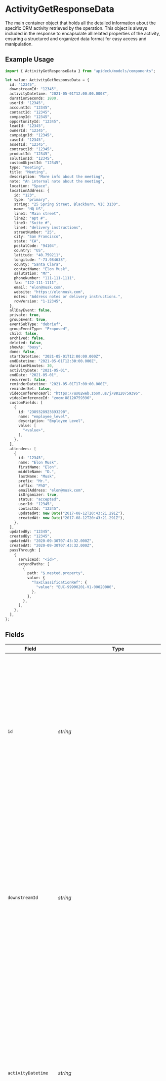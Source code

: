 # ActivityGetResponseData

The main container object that holds all the detailed information about the specific CRM activity retrieved by the operation. This object is always included in the response to encapsulate all related properties of the activity, ensuring a structured and organized data format for easy access and manipulation.

## Example Usage

```typescript
import { ActivityGetResponseData } from "apideck/models/components";

let value: ActivityGetResponseData = {
  id: "12345",
  downstreamId: "12345",
  activityDatetime: "2021-05-01T12:00:00.000Z",
  durationSeconds: 1800,
  userId: "12345",
  accountId: "12345",
  contactId: "12345",
  companyId: "12345",
  opportunityId: "12345",
  leadId: "12345",
  ownerId: "12345",
  campaignId: "12345",
  caseId: "12345",
  assetId: "12345",
  contractId: "12345",
  productId: "12345",
  solutionId: "12345",
  customObjectId: "12345",
  type: "meeting",
  title: "Meeting",
  description: "More info about the meeting",
  note: "An internal note about the meeting",
  location: "Space",
  locationAddress: {
    id: "123",
    type: "primary",
    string: "25 Spring Street, Blackburn, VIC 3130",
    name: "HQ US",
    line1: "Main street",
    line2: "apt #",
    line3: "Suite #",
    line4: "delivery instructions",
    streetNumber: "25",
    city: "San Francisco",
    state: "CA",
    postalCode: "94104",
    country: "US",
    latitude: "40.759211",
    longitude: "-73.984638",
    county: "Santa Clara",
    contactName: "Elon Musk",
    salutation: "Mr",
    phoneNumber: "111-111-1111",
    fax: "122-111-1111",
    email: "elon@musk.com",
    website: "https://elonmusk.com",
    notes: "Address notes or delivery instructions.",
    rowVersion: "1-12345",
  },
  allDayEvent: false,
  private: true,
  groupEvent: true,
  eventSubType: "debrief",
  groupEventType: "Proposed",
  child: false,
  archived: false,
  deleted: false,
  showAs: "busy",
  done: false,
  startDatetime: "2021-05-01T12:00:00.000Z",
  endDatetime: "2021-05-01T12:30:00.000Z",
  durationMinutes: 30,
  activityDate: "2021-05-01",
  endDate: "2021-05-01",
  recurrent: false,
  reminderDatetime: "2021-05-01T17:00:00.000Z",
  reminderSet: false,
  videoConferenceUrl: "https://us02web.zoom.us/j/88120759396",
  videoConferenceId: "zoom:88120759396",
  customFields: [
    {
      id: "2389328923893298",
      name: "employee_level",
      description: "Employee Level",
      value: [
        "<value>",
      ],
    },
  ],
  attendees: [
    {
      id: "12345",
      name: "Elon Musk",
      firstName: "Elon",
      middleName: "D.",
      lastName: "Musk",
      prefix: "Mr.",
      suffix: "PhD",
      emailAddress: "elon@musk.com",
      isOrganizer: true,
      status: "accepted",
      userId: "12345",
      contactId: "12345",
      updatedAt: new Date("2017-08-12T20:43:21.291Z"),
      createdAt: new Date("2017-08-12T20:43:21.291Z"),
    },
  ],
  updatedBy: "12345",
  createdBy: "12345",
  updatedAt: "2020-09-30T07:43:32.000Z",
  createdAt: "2020-09-30T07:43:32.000Z",
  passThrough: [
    {
      serviceId: "<id>",
      extendPaths: [
        {
          path: "$.nested.property",
          value: {
            "TaxClassificationRef": {
              "value": "EUC-99990201-V1-00020000",
            },
          },
        },
      ],
    },
  ],
};
```

## Fields

| Field                                                                                                                                                                                                                                                                                                                                                                                                                                                                                                                                                                                          | Type                                                                                                                                                                                                                                                                                                                                                                                                                                                                                                                                                                                           | Required                                                                                                                                                                                                                                                                                                                                                                                                                                                                                                                                                                                       | Description                                                                                                                                                                                                                                                                                                                                                                                                                                                                                                                                                                                    | Example                                                                                                                                                                                                                                                                                                                                                                                                                                                                                                                                                                                        |
| ---------------------------------------------------------------------------------------------------------------------------------------------------------------------------------------------------------------------------------------------------------------------------------------------------------------------------------------------------------------------------------------------------------------------------------------------------------------------------------------------------------------------------------------------------------------------------------------------- | ---------------------------------------------------------------------------------------------------------------------------------------------------------------------------------------------------------------------------------------------------------------------------------------------------------------------------------------------------------------------------------------------------------------------------------------------------------------------------------------------------------------------------------------------------------------------------------------------- | ---------------------------------------------------------------------------------------------------------------------------------------------------------------------------------------------------------------------------------------------------------------------------------------------------------------------------------------------------------------------------------------------------------------------------------------------------------------------------------------------------------------------------------------------------------------------------------------------- | ---------------------------------------------------------------------------------------------------------------------------------------------------------------------------------------------------------------------------------------------------------------------------------------------------------------------------------------------------------------------------------------------------------------------------------------------------------------------------------------------------------------------------------------------------------------------------------------------- | ---------------------------------------------------------------------------------------------------------------------------------------------------------------------------------------------------------------------------------------------------------------------------------------------------------------------------------------------------------------------------------------------------------------------------------------------------------------------------------------------------------------------------------------------------------------------------------------------- |
| `id`                                                                                                                                                                                                                                                                                                                                                                                                                                                                                                                                                                                           | *string*                                                                                                                                                                                                                                                                                                                                                                                                                                                                                                                                                                                       | :heavy_minus_sign:                                                                                                                                                                                                                                                                                                                                                                                                                                                                                                                                                                             | The unique identifier of the activity within the CRM system. This ID is crucial for pinpointing the exact activity record that needs to be updated. It ensures that the correct record is modified, maintaining data integrity across the CRM. Although not required in the request body, it is essential in the path parameter to identify the specific activity being targeted for updates.                                                                                                                                                                                                  | 12345                                                                                                                                                                                                                                                                                                                                                                                                                                                                                                                                                                                          |
| `downstreamId`                                                                                                                                                                                                                                                                                                                                                                                                                                                                                                                                                                                 | *string*                                                                                                                                                                                                                                                                                                                                                                                                                                                                                                                                                                                       | :heavy_minus_sign:                                                                                                                                                                                                                                                                                                                                                                                                                                                                                                                                                                             | The identifier assigned by a third-party API to the original entity. This ID is used to map and synchronize the activity record between the CRM and external systems, ensuring that updates are accurately reflected across all integrated platforms. It is particularly useful in environments with multiple integrations, helping to maintain consistency and traceability of records.                                                                                                                                                                                                       | 12345                                                                                                                                                                                                                                                                                                                                                                                                                                                                                                                                                                                          |
| `activityDatetime`                                                                                                                                                                                                                                                                                                                                                                                                                                                                                                                                                                             | *string*                                                                                                                                                                                                                                                                                                                                                                                                                                                                                                                                                                                       | :heavy_minus_sign:                                                                                                                                                                                                                                                                                                                                                                                                                                                                                                                                                                             | The specific date and time when the activity occurred, formatted as an ISO 8601 string. This timestamp is vital for chronological tracking and reporting within the CRM, allowing users to view and analyze activities in a time-sequenced manner. Accurate datetime entries help in maintaining a reliable activity log, which is essential for performance analysis and historical data review.                                                                                                                                                                                              | 2021-05-01T12:00:00.000Z                                                                                                                                                                                                                                                                                                                                                                                                                                                                                                                                                                       |
| `durationSeconds`                                                                                                                                                                                                                                                                                                                                                                                                                                                                                                                                                                              | *number*                                                                                                                                                                                                                                                                                                                                                                                                                                                                                                                                                                                       | :heavy_minus_sign:                                                                                                                                                                                                                                                                                                                                                                                                                                                                                                                                                                             | The total duration of the activity measured in seconds. This metric is important for assessing the time spent on specific activities, aiding in productivity analysis and resource allocation. It allows users to quantify the length of engagements or tasks, providing insights into time management and operational efficiency.                                                                                                                                                                                                                                                             | 1800                                                                                                                                                                                                                                                                                                                                                                                                                                                                                                                                                                                           |
| `userId`                                                                                                                                                                                                                                                                                                                                                                                                                                                                                                                                                                                       | *string*                                                                                                                                                                                                                                                                                                                                                                                                                                                                                                                                                                                       | :heavy_minus_sign:                                                                                                                                                                                                                                                                                                                                                                                                                                                                                                                                                                             | The unique identifier of the user associated with the activity. This ID links the activity to a specific user within the CRM, facilitating user-specific tracking and accountability. It is essential for attributing activities to the correct personnel, enabling personalized performance metrics and ensuring accurate user activity logs.                                                                                                                                                                                                                                                 | 12345                                                                                                                                                                                                                                                                                                                                                                                                                                                                                                                                                                                          |
| `accountId`                                                                                                                                                                                                                                                                                                                                                                                                                                                                                                                                                                                    | *string*                                                                                                                                                                                                                                                                                                                                                                                                                                                                                                                                                                                       | :heavy_minus_sign:                                                                                                                                                                                                                                                                                                                                                                                                                                                                                                                                                                             | The account related to the activity. This property specifies the unique identifier of the account associated with the activity being updated. It is crucial for linking the activity to the correct account within the CRM, ensuring that all interactions and updates are accurately recorded under the appropriate account. This helps in maintaining a comprehensive view of all activities related to a specific account, facilitating better customer relationship management. Although not required, providing this ID can enhance the precision of activity tracking.                   | 12345                                                                                                                                                                                                                                                                                                                                                                                                                                                                                                                                                                                          |
| `contactId`                                                                                                                                                                                                                                                                                                                                                                                                                                                                                                                                                                                    | *string*                                                                                                                                                                                                                                                                                                                                                                                                                                                                                                                                                                                       | :heavy_minus_sign:                                                                                                                                                                                                                                                                                                                                                                                                                                                                                                                                                                             | The contact related to the activity. This field represents the unique identifier of the contact person associated with the activity. Including this ID helps in associating the activity with a specific individual, which is essential for personalizing interactions and maintaining detailed records of communications with contacts. This can be particularly useful in scenarios where activities are directly linked to customer interactions, such as meetings or calls. While optional, it is recommended to include this ID for more granular tracking of contact-related activities. | 12345                                                                                                                                                                                                                                                                                                                                                                                                                                                                                                                                                                                          |
| `companyId`                                                                                                                                                                                                                                                                                                                                                                                                                                                                                                                                                                                    | *string*                                                                                                                                                                                                                                                                                                                                                                                                                                                                                                                                                                                       | :heavy_minus_sign:                                                                                                                                                                                                                                                                                                                                                                                                                                                                                                                                                                             | The company related to the activity. This property holds the unique identifier for the company involved in the activity. It is used to associate the activity with a particular company, which is vital for tracking business interactions and engagements at the organizational level. This linkage supports strategic account management by providing insights into company-specific activities and trends. Although not mandatory, specifying this ID can improve the accuracy of company-related activity records.                                                                         | 12345                                                                                                                                                                                                                                                                                                                                                                                                                                                                                                                                                                                          |
| `opportunityId`                                                                                                                                                                                                                                                                                                                                                                                                                                                                                                                                                                                | *string*                                                                                                                                                                                                                                                                                                                                                                                                                                                                                                                                                                                       | :heavy_minus_sign:                                                                                                                                                                                                                                                                                                                                                                                                                                                                                                                                                                             | The opportunity related to the activity. This field contains the unique identifier for the sales opportunity linked to the activity. Associating an activity with an opportunity is important for sales tracking and pipeline management, as it allows teams to monitor progress and interactions related to specific sales deals. This can aid in forecasting and strategizing sales efforts. While this field is optional, including it can enhance the visibility of opportunity-related activities within the CRM.                                                                         | 12345                                                                                                                                                                                                                                                                                                                                                                                                                                                                                                                                                                                          |
| `leadId`                                                                                                                                                                                                                                                                                                                                                                                                                                                                                                                                                                                       | *string*                                                                                                                                                                                                                                                                                                                                                                                                                                                                                                                                                                                       | :heavy_minus_sign:                                                                                                                                                                                                                                                                                                                                                                                                                                                                                                                                                                             | The lead related to the activity. This property specifies the unique identifier of the lead associated with the activity. Linking activities to leads is crucial for lead management and nurturing processes, as it helps track interactions and engagements with potential customers. This can be particularly beneficial in understanding the journey of a lead through the sales funnel. Although not required, providing this ID can improve the tracking and management of lead-related activities.                                                                                       | 12345                                                                                                                                                                                                                                                                                                                                                                                                                                                                                                                                                                                          |
| `ownerId`                                                                                                                                                                                                                                                                                                                                                                                                                                                                                                                                                                                      | *string*                                                                                                                                                                                                                                                                                                                                                                                                                                                                                                                                                                                       | :heavy_minus_sign:                                                                                                                                                                                                                                                                                                                                                                                                                                                                                                                                                                             | The unique identifier of the user or team responsible for managing the activity. This field is crucial for assigning accountability and ensuring that the right personnel are notified of updates or changes to the activity. It helps in tracking who is responsible for the activity's progress and completion. Typically, this ID corresponds to a user or team within the CRM system, and it must be valid and existing within the system to ensure proper assignment.                                                                                                                     | 12345                                                                                                                                                                                                                                                                                                                                                                                                                                                                                                                                                                                          |
| `campaignId`                                                                                                                                                                                                                                                                                                                                                                                                                                                                                                                                                                                   | *string*                                                                                                                                                                                                                                                                                                                                                                                                                                                                                                                                                                                       | :heavy_minus_sign:                                                                                                                                                                                                                                                                                                                                                                                                                                                                                                                                                                             | The unique identifier of the marketing or sales campaign associated with the activity. This linkage is essential for tracking the performance and impact of specific campaigns on various activities. By associating an activity with a campaign, businesses can analyze the effectiveness of their marketing strategies and make informed decisions. The campaign ID should be valid and correspond to an existing campaign within the CRM.                                                                                                                                                   | 12345                                                                                                                                                                                                                                                                                                                                                                                                                                                                                                                                                                                          |
| `caseId`                                                                                                                                                                                                                                                                                                                                                                                                                                                                                                                                                                                       | *string*                                                                                                                                                                                                                                                                                                                                                                                                                                                                                                                                                                                       | :heavy_minus_sign:                                                                                                                                                                                                                                                                                                                                                                                                                                                                                                                                                                             | The unique identifier of the customer service or support case related to the activity. This association is important for maintaining a comprehensive view of customer interactions and ensuring that all activities related to a specific case are documented. It aids in providing context to the activity, allowing for better customer service and resolution tracking. The case ID must be valid and linked to an existing case in the CRM.                                                                                                                                                | 12345                                                                                                                                                                                                                                                                                                                                                                                                                                                                                                                                                                                          |
| `assetId`                                                                                                                                                                                                                                                                                                                                                                                                                                                                                                                                                                                      | *string*                                                                                                                                                                                                                                                                                                                                                                                                                                                                                                                                                                                       | :heavy_minus_sign:                                                                                                                                                                                                                                                                                                                                                                                                                                                                                                                                                                             | The unique identifier of the asset involved in the activity. This could refer to any physical or digital asset that is relevant to the activity's execution or outcome. Associating an activity with an asset helps in asset management and tracking, ensuring that all interactions involving the asset are recorded. The asset ID should be valid and correspond to an existing asset within the CRM system.                                                                                                                                                                                 | 12345                                                                                                                                                                                                                                                                                                                                                                                                                                                                                                                                                                                          |
| `contractId`                                                                                                                                                                                                                                                                                                                                                                                                                                                                                                                                                                                   | *string*                                                                                                                                                                                                                                                                                                                                                                                                                                                                                                                                                                                       | :heavy_minus_sign:                                                                                                                                                                                                                                                                                                                                                                                                                                                                                                                                                                             | The unique identifier of the contract associated with the activity. This is vital for linking activities to specific contractual agreements, ensuring that all actions taken are in compliance with contractual obligations. It helps in monitoring contract performance and adherence, providing a clear audit trail of activities related to the contract. The contract ID must be valid and linked to an existing contract in the CRM.                                                                                                                                                      | 12345                                                                                                                                                                                                                                                                                                                                                                                                                                                                                                                                                                                          |
| `productId`                                                                                                                                                                                                                                                                                                                                                                                                                                                                                                                                                                                    | *string*                                                                                                                                                                                                                                                                                                                                                                                                                                                                                                                                                                                       | :heavy_minus_sign:                                                                                                                                                                                                                                                                                                                                                                                                                                                                                                                                                                             | The unique identifier of the product associated with the activity. This field links the activity to a specific product within the CRM, allowing for detailed tracking and reporting on product-related interactions. It is optional but highly useful for businesses that need to monitor activities related to specific products, such as sales calls or product demonstrations. This ID should match an existing product record in the CRM to ensure accurate association.                                                                                                                   | 12345                                                                                                                                                                                                                                                                                                                                                                                                                                                                                                                                                                                          |
| `solutionId`                                                                                                                                                                                                                                                                                                                                                                                                                                                                                                                                                                                   | *string*                                                                                                                                                                                                                                                                                                                                                                                                                                                                                                                                                                                       | :heavy_minus_sign:                                                                                                                                                                                                                                                                                                                                                                                                                                                                                                                                                                             | The unique identifier of the solution associated with the activity. This property connects the activity to a particular solution offered by the business, facilitating the tracking of solution-specific engagements. It is optional and is particularly beneficial for organizations that offer multiple solutions and need to track activities like solution presentations or customer feedback sessions. Ensure this ID corresponds to an existing solution record in the CRM for proper linkage.                                                                                           | 12345                                                                                                                                                                                                                                                                                                                                                                                                                                                                                                                                                                                          |
| `customObjectId`                                                                                                                                                                                                                                                                                                                                                                                                                                                                                                                                                                               | *string*                                                                                                                                                                                                                                                                                                                                                                                                                                                                                                                                                                                       | :heavy_minus_sign:                                                                                                                                                                                                                                                                                                                                                                                                                                                                                                                                                                             | The unique identifier for a custom object related to the activity. This field allows for the association of the activity with a custom object, which can be defined by the user to fit specific business needs. It is optional and provides flexibility for businesses to track activities linked to non-standard CRM entities, such as events or campaigns. The ID should match a custom object record in the CRM to maintain data integrity.                                                                                                                                                 | 12345                                                                                                                                                                                                                                                                                                                                                                                                                                                                                                                                                                                          |
| `type`                                                                                                                                                                                                                                                                                                                                                                                                                                                                                                                                                                                         | [components.ActivityGetResponseType](../../models/components/activitygetresponsetype.md)                                                                                                                                                                                                                                                                                                                                                                                                                                                                                                       | :heavy_check_mark:                                                                                                                                                                                                                                                                                                                                                                                                                                                                                                                                                                             | The category or classification of the activity, such as 'call', 'meeting', or 'task'. This required field helps in organizing and filtering activities within the CRM, ensuring that users can easily identify and manage different types of interactions. It is crucial for reporting and analytics, as it allows businesses to analyze activity patterns and performance metrics. The type should be selected from predefined categories to maintain consistency across records.                                                                                                             | meeting                                                                                                                                                                                                                                                                                                                                                                                                                                                                                                                                                                                        |
| `title`                                                                                                                                                                                                                                                                                                                                                                                                                                                                                                                                                                                        | *string*                                                                                                                                                                                                                                                                                                                                                                                                                                                                                                                                                                                       | :heavy_minus_sign:                                                                                                                                                                                                                                                                                                                                                                                                                                                                                                                                                                             | A brief, descriptive title for the activity, summarizing its purpose or content. This optional field aids in quickly identifying the activity within lists and reports, providing a snapshot of what the activity entails. While not mandatory, a well-crafted title enhances clarity and communication among team members, especially in collaborative environments. It should be concise yet informative, reflecting the core objective of the activity.                                                                                                                                     | Meeting                                                                                                                                                                                                                                                                                                                                                                                                                                                                                                                                                                                        |
| `description`                                                                                                                                                                                                                                                                                                                                                                                                                                                                                                                                                                                  | *string*                                                                                                                                                                                                                                                                                                                                                                                                                                                                                                                                                                                       | :heavy_minus_sign:                                                                                                                                                                                                                                                                                                                                                                                                                                                                                                                                                                             | The description provides a detailed overview of the activity, capturing essential information that helps in understanding the purpose and context of the activity within the CRM. This field is optional but highly recommended for clarity and record-keeping, as it aids team members in quickly grasping the nature of the activity without needing additional context.                                                                                                                                                                                                                     | More info about the meeting                                                                                                                                                                                                                                                                                                                                                                                                                                                                                                                                                                    |
| `note`                                                                                                                                                                                                                                                                                                                                                                                                                                                                                                                                                                                         | *string*                                                                                                                                                                                                                                                                                                                                                                                                                                                                                                                                                                                       | :heavy_minus_sign:                                                                                                                                                                                                                                                                                                                                                                                                                                                                                                                                                                             | This internal note serves as a private annotation for the activity, allowing team members to add insights, reminders, or any relevant information that should not be visible to external parties. While optional, it is useful for internal communication and ensuring that all team members are aligned on the specifics of the activity.                                                                                                                                                                                                                                                     | An internal note about the meeting                                                                                                                                                                                                                                                                                                                                                                                                                                                                                                                                                             |
| `location`                                                                                                                                                                                                                                                                                                                                                                                                                                                                                                                                                                                     | *string*                                                                                                                                                                                                                                                                                                                                                                                                                                                                                                                                                                                       | :heavy_minus_sign:                                                                                                                                                                                                                                                                                                                                                                                                                                                                                                                                                                             | The location specifies where the activity is scheduled to take place, providing logistical details that are crucial for planning and coordination. This field can include physical addresses or virtual meeting links, depending on the nature of the activity. It is optional but beneficial for ensuring participants know where to be or how to connect.                                                                                                                                                                                                                                    | Space                                                                                                                                                                                                                                                                                                                                                                                                                                                                                                                                                                                          |
| `locationAddress`                                                                                                                                                                                                                                                                                                                                                                                                                                                                                                                                                                              | [components.ActivityGetResponseLocationAddress](../../models/components/activitygetresponselocationaddress.md)                                                                                                                                                                                                                                                                                                                                                                                                                                                                                 | :heavy_minus_sign:                                                                                                                                                                                                                                                                                                                                                                                                                                                                                                                                                                             | The location_address object contains detailed address information for the activity's location. This structured data is useful for integrations that require precise geolocation or mapping services. It is optional and can be used to provide more granular location details beyond a simple string address.                                                                                                                                                                                                                                                                                  |                                                                                                                                                                                                                                                                                                                                                                                                                                                                                                                                                                                                |
| `allDayEvent`                                                                                                                                                                                                                                                                                                                                                                                                                                                                                                                                                                                  | *boolean*                                                                                                                                                                                                                                                                                                                                                                                                                                                                                                                                                                                      | :heavy_minus_sign:                                                                                                                                                                                                                                                                                                                                                                                                                                                                                                                                                                             | A boolean flag indicating whether the activity spans the entire day. When set to true, the activity is considered an all-day event, which means it does not have specific start and end times. This is particularly useful for events like holidays or full-day conferences, where precise timing is not necessary. It helps in organizing and displaying activities in a calendar view without time constraints.                                                                                                                                                                              | false                                                                                                                                                                                                                                                                                                                                                                                                                                                                                                                                                                                          |
| `private`                                                                                                                                                                                                                                                                                                                                                                                                                                                                                                                                                                                      | *boolean*                                                                                                                                                                                                                                                                                                                                                                                                                                                                                                                                                                                      | :heavy_minus_sign:                                                                                                                                                                                                                                                                                                                                                                                                                                                                                                                                                                             | This boolean property specifies whether the activity is marked as private, restricting visibility to authorized users only. When set to true, the activity details are hidden from general view, ensuring confidentiality and privacy. This is particularly important for sensitive meetings or activities that should not be publicly accessible within the CRM system.                                                                                                                                                                                                                       | true                                                                                                                                                                                                                                                                                                                                                                                                                                                                                                                                                                                           |
| `groupEvent`                                                                                                                                                                                                                                                                                                                                                                                                                                                                                                                                                                                   | *boolean*                                                                                                                                                                                                                                                                                                                                                                                                                                                                                                                                                                                      | :heavy_minus_sign:                                                                                                                                                                                                                                                                                                                                                                                                                                                                                                                                                                             | Indicates whether the activity is classified as a group event. This property is used to determine if the activity involves multiple participants or is part of a larger event series. Setting this to true can help in organizing and managing events that require coordination among several team members or departments. It is particularly useful in scenarios where activities need to be grouped for reporting or scheduling purposes.                                                                                                                                                    | true                                                                                                                                                                                                                                                                                                                                                                                                                                                                                                                                                                                           |
| `eventSubType`                                                                                                                                                                                                                                                                                                                                                                                                                                                                                                                                                                                 | *string*                                                                                                                                                                                                                                                                                                                                                                                                                                                                                                                                                                                       | :heavy_minus_sign:                                                                                                                                                                                                                                                                                                                                                                                                                                                                                                                                                                             | Specifies the sub-type of the group event, providing additional categorization within the broader event type. This property allows for more granular classification of events, which can be beneficial for detailed reporting and analysis. For example, within a 'Meeting' event type, sub-types could include 'Client Meeting', 'Team Meeting', etc. This helps in filtering and identifying specific kinds of events within the CRM.                                                                                                                                                        | debrief                                                                                                                                                                                                                                                                                                                                                                                                                                                                                                                                                                                        |
| `groupEventType`                                                                                                                                                                                                                                                                                                                                                                                                                                                                                                                                                                               | *string*                                                                                                                                                                                                                                                                                                                                                                                                                                                                                                                                                                                       | :heavy_minus_sign:                                                                                                                                                                                                                                                                                                                                                                                                                                                                                                                                                                             | Defines the primary type of the group event, serving as a top-level categorization. This property is essential for organizing events into major categories such as 'Meeting', 'Conference', or 'Workshop'. It aids in the systematic arrangement and retrieval of event records, ensuring that users can easily navigate and manage different types of activities within the CRM.                                                                                                                                                                                                              | Proposed                                                                                                                                                                                                                                                                                                                                                                                                                                                                                                                                                                                       |
| `child`                                                                                                                                                                                                                                                                                                                                                                                                                                                                                                                                                                                        | *boolean*                                                                                                                                                                                                                                                                                                                                                                                                                                                                                                                                                                                      | :heavy_minus_sign:                                                                                                                                                                                                                                                                                                                                                                                                                                                                                                                                                                             | Indicates whether the activity is a subordinate or dependent activity linked to a parent activity. This property is crucial for establishing hierarchical relationships between activities, allowing users to track dependencies and manage workflows effectively. It is particularly useful in project management scenarios where tasks are often nested within larger projects.                                                                                                                                                                                                              | false                                                                                                                                                                                                                                                                                                                                                                                                                                                                                                                                                                                          |
| `archived`                                                                                                                                                                                                                                                                                                                                                                                                                                                                                                                                                                                     | *boolean*                                                                                                                                                                                                                                                                                                                                                                                                                                                                                                                                                                                      | :heavy_minus_sign:                                                                                                                                                                                                                                                                                                                                                                                                                                                                                                                                                                             | Determines whether the activity has been archived, meaning it is no longer active but retained for historical reference. Archiving activities helps in decluttering the active records while preserving important historical data for future audits or reviews. This property is useful for maintaining a clean and efficient CRM environment by segregating active and inactive records.                                                                                                                                                                                                      | false                                                                                                                                                                                                                                                                                                                                                                                                                                                                                                                                                                                          |
| `deleted`                                                                                                                                                                                                                                                                                                                                                                                                                                                                                                                                                                                      | *boolean*                                                                                                                                                                                                                                                                                                                                                                                                                                                                                                                                                                                      | :heavy_minus_sign:                                                                                                                                                                                                                                                                                                                                                                                                                                                                                                                                                                             | Indicates whether the activity record is marked as deleted within the CRM system. This flag is crucial for maintaining data integrity and ensuring that only active records are processed in subsequent operations. Setting this to true does not permanently remove the record but marks it for exclusion from active views and reports. Commonly used in scenarios where soft deletion is preferred over permanent removal.                                                                                                                                                                  | false                                                                                                                                                                                                                                                                                                                                                                                                                                                                                                                                                                                          |
| `showAs`                                                                                                                                                                                                                                                                                                                                                                                                                                                                                                                                                                                       | [components.ActivityGetResponseShowAs](../../models/components/activitygetresponseshowas.md)                                                                                                                                                                                                                                                                                                                                                                                                                                                                                                   | :heavy_minus_sign:                                                                                                                                                                                                                                                                                                                                                                                                                                                                                                                                                                             | Defines the status or visibility of the activity in calendar views, such as 'busy', 'free', or 'tentative'. This property helps in managing time effectively by indicating how the activity should be displayed to users and integrated services. It is essential for scheduling and availability management, ensuring that overlapping activities are handled appropriately.                                                                                                                                                                                                                  | busy                                                                                                                                                                                                                                                                                                                                                                                                                                                                                                                                                                                           |
| `done`                                                                                                                                                                                                                                                                                                                                                                                                                                                                                                                                                                                         | *boolean*                                                                                                                                                                                                                                                                                                                                                                                                                                                                                                                                                                                      | :heavy_minus_sign:                                                                                                                                                                                                                                                                                                                                                                                                                                                                                                                                                                             | Specifies whether the activity has been completed. This property is vital for tracking progress and updating the status of tasks within the CRM. Marking an activity as done can trigger workflows or notifications, ensuring that all stakeholders are informed of the completion. It is commonly used in task management and reporting to reflect the current state of activities.                                                                                                                                                                                                           | false                                                                                                                                                                                                                                                                                                                                                                                                                                                                                                                                                                                          |
| `startDatetime`                                                                                                                                                                                                                                                                                                                                                                                                                                                                                                                                                                                | *string*                                                                                                                                                                                                                                                                                                                                                                                                                                                                                                                                                                                       | :heavy_minus_sign:                                                                                                                                                                                                                                                                                                                                                                                                                                                                                                                                                                             | Represents the scheduled start date and time for the activity, formatted in ISO 8601. This timestamp is critical for planning and coordinating activities, ensuring that all participants are aware of when the activity is set to begin. It is used in conjunction with end_datetime to define the duration of the activity and is essential for calendar synchronization and reminders.                                                                                                                                                                                                      | 2021-05-01T12:00:00.000Z                                                                                                                                                                                                                                                                                                                                                                                                                                                                                                                                                                       |
| `endDatetime`                                                                                                                                                                                                                                                                                                                                                                                                                                                                                                                                                                                  | *string*                                                                                                                                                                                                                                                                                                                                                                                                                                                                                                                                                                                       | :heavy_minus_sign:                                                                                                                                                                                                                                                                                                                                                                                                                                                                                                                                                                             | Denotes the scheduled end date and time for the activity, formatted in ISO 8601. This property is important for determining the duration and completion of the activity, helping to manage time allocations and resource planning. It works alongside start_datetime to provide a complete timeframe for the activity, facilitating accurate scheduling and conflict resolution in calendar applications.                                                                                                                                                                                      | 2021-05-01T12:30:00.000Z                                                                                                                                                                                                                                                                                                                                                                                                                                                                                                                                                                       |
| `durationMinutes`                                                                                                                                                                                                                                                                                                                                                                                                                                                                                                                                                                              | *number*                                                                                                                                                                                                                                                                                                                                                                                                                                                                                                                                                                                       | :heavy_minus_sign:                                                                                                                                                                                                                                                                                                                                                                                                                                                                                                                                                                             | Specifies the total time span of the activity in minutes. This field is essential for scheduling and time management within the CRM, allowing users to allocate appropriate time slots for activities. It helps in tracking the time spent on various tasks, ensuring efficient resource utilization. Typically, this value should be a positive integer, reflecting the actual duration of the activity.                                                                                                                                                                                      | 30                                                                                                                                                                                                                                                                                                                                                                                                                                                                                                                                                                                             |
| `activityDate`                                                                                                                                                                                                                                                                                                                                                                                                                                                                                                                                                                                 | *string*                                                                                                                                                                                                                                                                                                                                                                                                                                                                                                                                                                                       | :heavy_minus_sign:                                                                                                                                                                                                                                                                                                                                                                                                                                                                                                                                                                             | Denotes the specific date on which the activity is scheduled to occur. This field is crucial for chronological organization within the CRM, enabling users to plan and review activities based on their scheduled dates. The date should be formatted according to the ISO 8601 standard (YYYY-MM-DD) to ensure consistency and compatibility across systems. It is particularly useful for generating reports and timelines of activities.                                                                                                                                                    | 2021-05-01                                                                                                                                                                                                                                                                                                                                                                                                                                                                                                                                                                                     |
| `endDate`                                                                                                                                                                                                                                                                                                                                                                                                                                                                                                                                                                                      | *string*                                                                                                                                                                                                                                                                                                                                                                                                                                                                                                                                                                                       | :heavy_minus_sign:                                                                                                                                                                                                                                                                                                                                                                                                                                                                                                                                                                             | Indicates the concluding date of the activity, which is particularly relevant for activities spanning multiple days. This field helps in defining the timeframe of an activity, ensuring that all related tasks and follow-ups are completed within the specified period. The date should adhere to the ISO 8601 format (YYYY-MM-DD) to maintain uniformity. It is often used in conjunction with the activity_date to define the start and end of an activity.                                                                                                                                | 2021-05-01                                                                                                                                                                                                                                                                                                                                                                                                                                                                                                                                                                                     |
| `recurrent`                                                                                                                                                                                                                                                                                                                                                                                                                                                                                                                                                                                    | *boolean*                                                                                                                                                                                                                                                                                                                                                                                                                                                                                                                                                                                      | :heavy_minus_sign:                                                                                                                                                                                                                                                                                                                                                                                                                                                                                                                                                                             | A boolean flag that specifies whether the activity is part of a recurring series. This property is vital for activities that repeat over a period, such as weekly meetings or monthly reviews. Setting this to true indicates that the activity will occur regularly, which helps in automating scheduling and reminders. It is important for maintaining consistency in recurring tasks and ensuring that they are not overlooked.                                                                                                                                                            | false                                                                                                                                                                                                                                                                                                                                                                                                                                                                                                                                                                                          |
| `reminderDatetime`                                                                                                                                                                                                                                                                                                                                                                                                                                                                                                                                                                             | *string*                                                                                                                                                                                                                                                                                                                                                                                                                                                                                                                                                                                       | :heavy_minus_sign:                                                                                                                                                                                                                                                                                                                                                                                                                                                                                                                                                                             | Specifies the exact date and time when a reminder for the activity should be triggered. This field is essential for alerting users about upcoming activities, ensuring that they are prepared and can manage their time effectively. The datetime should be formatted according to the ISO 8601 standard (YYYY-MM-DDTHH:MM:SSZ) to ensure precision and interoperability. It is particularly useful for time-sensitive activities where timely reminders are critical.                                                                                                                         | 2021-05-01T17:00:00.000Z                                                                                                                                                                                                                                                                                                                                                                                                                                                                                                                                                                       |
| `reminderSet`                                                                                                                                                                                                                                                                                                                                                                                                                                                                                                                                                                                  | *boolean*                                                                                                                                                                                                                                                                                                                                                                                                                                                                                                                                                                                      | :heavy_minus_sign:                                                                                                                                                                                                                                                                                                                                                                                                                                                                                                                                                                             | Indicates whether a reminder has been configured for this activity. This boolean flag is crucial for ensuring timely follow-ups and notifications within the CRM system. If set to true, it implies that a reminder is active, helping users to stay on top of their scheduled tasks and commitments. This property is optional and can be omitted if reminders are not applicable to the activity being updated.                                                                                                                                                                              | false                                                                                                                                                                                                                                                                                                                                                                                                                                                                                                                                                                                          |
| `videoConferenceUrl`                                                                                                                                                                                                                                                                                                                                                                                                                                                                                                                                                                           | *string*                                                                                                                                                                                                                                                                                                                                                                                                                                                                                                                                                                                       | :heavy_minus_sign:                                                                                                                                                                                                                                                                                                                                                                                                                                                                                                                                                                             | The web address link to join the video conference associated with this activity. This URL is essential for facilitating virtual meetings and ensuring that all participants have access to the correct online meeting space. It should be a valid URL format and is particularly useful for activities involving remote collaboration or client meetings. This field is optional and can be left blank if no video conference is linked to the activity.                                                                                                                                       | https://us02web.zoom.us/j/88120759396                                                                                                                                                                                                                                                                                                                                                                                                                                                                                                                                                          |
| `videoConferenceId`                                                                                                                                                                                                                                                                                                                                                                                                                                                                                                                                                                            | *string*                                                                                                                                                                                                                                                                                                                                                                                                                                                                                                                                                                                       | :heavy_minus_sign:                                                                                                                                                                                                                                                                                                                                                                                                                                                                                                                                                                             | A unique identifier for the video conference session linked to this activity. This ID is used to distinguish between different video conference sessions and is important for integration with video conferencing tools. It should be a valid identifier as per the video conferencing service's specifications. This property is optional and should be provided if a video conference is part of the activity.                                                                                                                                                                               | zoom:88120759396                                                                                                                                                                                                                                                                                                                                                                                                                                                                                                                                                                               |
| `customFields`                                                                                                                                                                                                                                                                                                                                                                                                                                                                                                                                                                                 | [components.ActivityGetResponseCustomFields](../../models/components/activitygetresponsecustomfields.md)[]                                                                                                                                                                                                                                                                                                                                                                                                                                                                                     | :heavy_minus_sign:                                                                                                                                                                                                                                                                                                                                                                                                                                                                                                                                                                             | An array of custom fields that provide additional, user-defined data points for the activity. These fields allow for greater flexibility and customization, enabling users to capture specific information that is not covered by standard fields. Each entry in the array should adhere to the format defined by the CRM system. This property is optional and can be used to tailor the activity record to specific business needs.                                                                                                                                                          |                                                                                                                                                                                                                                                                                                                                                                                                                                                                                                                                                                                                |
| `attendees`                                                                                                                                                                                                                                                                                                                                                                                                                                                                                                                                                                                    | [components.ActivityGetResponseAttendees](../../models/components/activitygetresponseattendees.md)[]                                                                                                                                                                                                                                                                                                                                                                                                                                                                                           | :heavy_minus_sign:                                                                                                                                                                                                                                                                                                                                                                                                                                                                                                                                                                             | A list of individuals or entities that are associated with the CRM activity as participants or stakeholders. This array is included when there are attendees linked to the activity, providing a comprehensive view of all parties involved, which can be crucial for coordination, follow-ups, or reporting purposes.                                                                                                                                                                                                                                                                         |                                                                                                                                                                                                                                                                                                                                                                                                                                                                                                                                                                                                |
| `customMappings`                                                                                                                                                                                                                                                                                                                                                                                                                                                                                                                                                                               | [components.ActivityGetResponseCustomMappings](../../models/components/activitygetresponsecustommappings.md)                                                                                                                                                                                                                                                                                                                                                                                                                                                                                   | :heavy_minus_sign:                                                                                                                                                                                                                                                                                                                                                                                                                                                                                                                                                                             | An object containing custom field mappings that have been configured for this resource. These mappings allow for the extension of standard data fields to accommodate unique business requirements or integrations. This property is particularly useful for organizations that need to align CRM data with other systems or custom workflows, ensuring that all necessary information is captured and utilized effectively.                                                                                                                                                                   |                                                                                                                                                                                                                                                                                                                                                                                                                                                                                                                                                                                                |
| `updatedBy`                                                                                                                                                                                                                                                                                                                                                                                                                                                                                                                                                                                    | *string*                                                                                                                                                                                                                                                                                                                                                                                                                                                                                                                                                                                       | :heavy_minus_sign:                                                                                                                                                                                                                                                                                                                                                                                                                                                                                                                                                                             | The identifier of the user who last made changes to the activity record. This field is important for accountability and tracking purposes, allowing organizations to see who is responsible for updates. It can be used in audit logs and reports to ensure transparency and traceability of changes within the CRM system. Typically, this would be the user's ID or username as recognized by the CRM.                                                                                                                                                                                       | 12345                                                                                                                                                                                                                                                                                                                                                                                                                                                                                                                                                                                          |
| `createdBy`                                                                                                                                                                                                                                                                                                                                                                                                                                                                                                                                                                                    | *string*                                                                                                                                                                                                                                                                                                                                                                                                                                                                                                                                                                                       | :heavy_minus_sign:                                                                                                                                                                                                                                                                                                                                                                                                                                                                                                                                                                             | The identifier of the user who originally created the activity record. This field is crucial for tracking the origin of the activity within the CRM system, providing accountability and traceability. It helps in auditing and understanding who initiated the activity, which can be important for compliance and historical data analysis. Typically, this would be a user ID or username that is unique within the system.                                                                                                                                                                 | 12345                                                                                                                                                                                                                                                                                                                                                                                                                                                                                                                                                                                          |
| `updatedAt`                                                                                                                                                                                                                                                                                                                                                                                                                                                                                                                                                                                    | *string*                                                                                                                                                                                                                                                                                                                                                                                                                                                                                                                                                                                       | :heavy_minus_sign:                                                                                                                                                                                                                                                                                                                                                                                                                                                                                                                                                                             | The timestamp indicating when the activity record was last modified. This field is essential for maintaining an accurate history of changes to the activity, allowing users to see the most recent updates. It is typically formatted in ISO 8601 format (e.g., '2023-10-01T12:00:00Z') and is automatically updated by the system whenever a change is made to the activity. This helps in synchronizing data across different systems and ensuring that users are always viewing the most current information.                                                                               | 2020-09-30T07:43:32.000Z                                                                                                                                                                                                                                                                                                                                                                                                                                                                                                                                                                       |
| `createdAt`                                                                                                                                                                                                                                                                                                                                                                                                                                                                                                                                                                                    | *string*                                                                                                                                                                                                                                                                                                                                                                                                                                                                                                                                                                                       | :heavy_minus_sign:                                                                                                                                                                                                                                                                                                                                                                                                                                                                                                                                                                             | The timestamp representing when the activity was initially created in the CRM. This field is important for understanding the lifecycle of the activity and for chronological sorting of records. It is usually stored in ISO 8601 format and remains unchanged once set. Knowing the creation date can help in reporting and analyzing the time taken for activities to progress through various stages.                                                                                                                                                                                       | 2020-09-30T07:43:32.000Z                                                                                                                                                                                                                                                                                                                                                                                                                                                                                                                                                                       |
| `passThrough`                                                                                                                                                                                                                                                                                                                                                                                                                                                                                                                                                                                  | [components.ActivityGetResponsePassThrough](../../models/components/activitygetresponsepassthrough.md)[]                                                                                                                                                                                                                                                                                                                                                                                                                                                                                       | :heavy_minus_sign:                                                                                                                                                                                                                                                                                                                                                                                                                                                                                                                                                                             | An array that allows the inclusion of service-specific custom data or structured modifications when updating the activity record. This property is particularly useful for integrating with third-party services that require additional parameters not covered by standard fields. It enables flexibility and customization in handling unique business requirements or workflows that involve multiple systems. Each entry in the array can represent a different set of data or instructions tailored to specific services.                                                                 |                                                                                                                                                                                                                                                                                                                                                                                                                                                                                                                                                                                                |